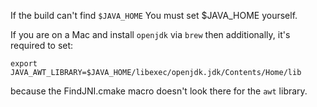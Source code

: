 
If the build can't find `$JAVA_HOME` You must set $JAVA_HOME yourself.

If you are on a Mac and install `openjdk` via `brew` then additionally, it's required to set:
```
export JAVA_AWT_LIBRARY=$JAVA_HOME/libexec/openjdk.jdk/Contents/Home/lib
```
because the FindJNI.cmake macro doesn't look there for the `awt` library.

